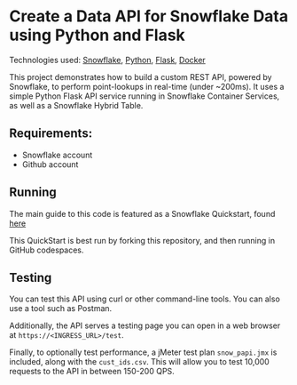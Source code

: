 # Create a Data API for Snowflake Data using Python and Flask
Technologies used: [Snowflake](https://snowflake.com/), [Python](https://www.python.org/), 
[Flask](https://palletsprojects.com/p/flask/), [Docker](https://www.docker.com/)

This project demonstrates how to build a custom REST API, powered by Snowflake, to perform point-lookups in real-time (under ~200ms). 
It uses a simple Python Flask API service running in Snowflake Container Services, as well as a Snowflake Hybrid Table.

## Requirements:
* Snowflake account
* Github account

## Running
The main guide to this code is featured as a Snowflake Quickstart, found [here](https://quickstarts.snowflake.com/guide/snowflake_recommendation_engine/index.html?index=..%2F..index#0)

This QuickStart is best run by forking this repository, and then running in GitHub codespaces.

## Testing
You can test this API using curl or other command-line tools. You can also use a tool such as Postman.

Additionally, the API serves a testing page you can open in a web browser at `https://<INGRESS_URL>/test`.

Finally, to optionally test performance, a jMeter test plan `snow_papi.jmx` is included, along with the `cust_ids.csv`. This will allow you to test 10,000 requests to the API in between 150-200 QPS.
